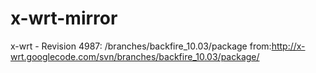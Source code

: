 # x-wrt-mirror
x-wrt - Revision 4987: /branches/backfire_10.03/package    from:http://x-wrt.googlecode.com/svn/branches/backfire_10.03/package/
